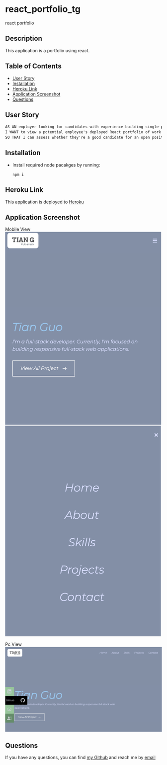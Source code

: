 # react_portfolio_tg
react portfolio



## Description
This application is a portfolio using react. 

## Table of Contents
  * [User Story](#user-story)
  * [Installation](#installation)
  * [Heroku Link](#heroku-link)
  * [Application Screenshot](#application-screenshot)
  * [Questions](#questions)  

## User Story
```md
AS AN employer looking for candidates with experience building single-page applications
I WANT to view a potential employee's deployed React portfolio of work samples
SO THAT I can assess whether they're a good candidate for an open position
```

## Installation
- Install required node pacakges by running:
    ```
    npm i
    ```

## Heroku Link
This application is deployed to [Heroku]()

## Application Screenshot

Mobile View
![Application Screenshot](src/assets/screenshots/main.png)
![Application Screenshot](src/assets/screenshots/sidelist.png)

Pc View
![Application Screenshot](src/assets/screenshots/expension.png)


## Questions
If you have any questions, you can find [my Github](https://github.com/gtotaku-tg) and reach me by [email](mailto:gtotaku@live.com)